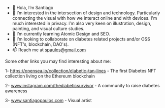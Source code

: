 - 👋 Hola, I’m Santiago
- 👀 I’m interested in the intersection of design and technology. Particularly connecting the visual with how we interact online and with devices. I'm much interested in privacy. I’m also very keen on illustration, design, painting, and visual culture studies.
- 🌱 I’m currently learning Atomic Design and SEO.
- 💞️ I’m looking to collaborate on diabetes related projects and/or OSS (NFT's, blockchain, DAO's).
- 📫 Reach me at spaulos@gmail.com


Some other links you may find interesting about me:

1- https://opensea.io/collection/diabetic-tan-lines - The first Diabetes NFT collection living on the Ethereum blockchain

2- www.instagram.com/thediabeticsurvivor - A community to raise diabetes awareness

3- www.santiagopaulos.com - Visual artist

<!---
s-paulos/s-paulos is a ✨ special ✨ repository because its `README.md` (this file) appears on your GitHub profile.
You can click the Preview link to take a look at your changes.
--->
